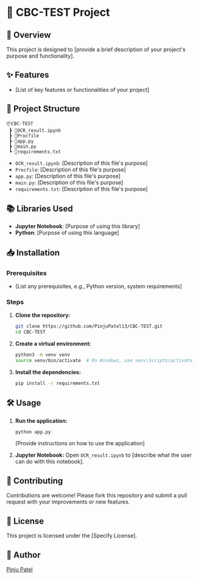 # 🧪 CBC-TEST Project

## 🚀 Overview
This project is designed to [provide a brief description of your project's purpose and functionality].

## ✨ Features
- [List of key features or functionalities of your project]

## 📂 Project Structure
```
📦CBC-TEST
 ┣ 📜OCR_result.ipynb
 ┣ 📜Procfile
 ┣ 📜app.py
 ┣ 📜main.py
 ┗ 📜requirements.txt
```

- `OCR_result.ipynb`: [Description of this file's purpose]
- `Procfile`: [Description of this file's purpose]
- `app.py`: [Description of this file's purpose]
- `main.py`: [Description of this file's purpose]
- `requirements.txt`: [Description of this file's purpose]

## 📚 Libraries Used
- **Jupyter Notebook**: [Purpose of using this library]
- **Python**: [Purpose of using this language]

## 📥 Installation
### Prerequisites
- [List any prerequisites, e.g., Python version, system requirements]

### Steps
1. **Clone the repository:**
   ```bash
   git clone https://github.com/PinjuPatel13/CBC-TEST.git
   cd CBC-TEST
   ```

2. **Create a virtual environment:**
   ```bash
   python3 -m venv venv
   source venv/bin/activate  # On Windows, use venv\Scripts\activate
   ```

3. **Install the dependencies:**
   ```bash
   pip install -r requirements.txt
   ```

## 🛠️ Usage
1. **Run the application:**
   ```bash
   python app.py
   ```
   [Provide instructions on how to use the application]

2. **Jupyter Notebook:**
   Open `OCR_result.ipynb` to [describe what the user can do with this notebook].

## 🤝 Contributing
Contributions are welcome! Please fork this repository and submit a pull request with your improvements or new features.

## 📜 License
This project is licensed under the [Specify License].

## 👤 Author
[Pinju Patel](https://github.com/PinjuPatel13)
